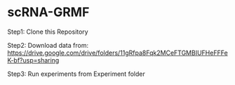 # scRNA-GRMF

Step1: Clone this Repository

Step2: Download data from: https://drive.google.com/drive/folders/11gRfpa8Fqk2MCeFTGMBIUFHeFFFeK-bf?usp=sharing

Step3: Run experiments from Experiment folder
